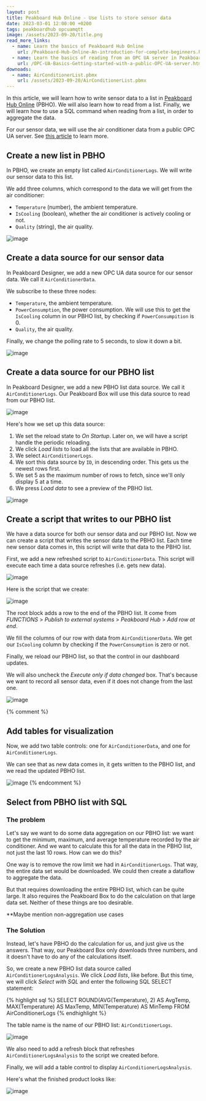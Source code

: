 ```yaml
---
layout: post
title: Peakboard Hub Online - Use lists to store sensor data
date: 2023-03-01 12:00:00 +0200
tags: peakboardhub opcuamqtt
image: /assets/2023-09-20/title.png
read_more_links:
  - name: Learn the basics of Peakboard Hub Online
    url: /Peakboard-Hub-Online-An-introduction-for-complete-beginners.html
  - name: Learn the basics of reading from an OPC UA server in Peakboard
    url: /OPC-UA-Basics-Getting-started-with-a-public-OPC-UA-server.html
downoads:
  - name: AirConditionerList.pbmx
    url: /assets/2023-09-20/AirConditionerList.pbmx
---
```


In this article, we will learn how to write sensor data to a list in [Peakboard Hub Online](/Peakboard-Hub-Online-An-introduction-for-complete-beginners.html) (PBHO). We will also learn how to read from a list. Finally, we will learn how to use a SQL command when reading from a list, in order to aggregate the data.

For our sensor data, we will use the air conditioner data from a public OPC UA server. See [this article](/OPC-UA-Basics-Getting-started-with-a-public-OPC-UA-server.html) to learn more.


## Create a new list in PBHO

In PBHO, we create an empty list called `AirConditionerLogs`. We will write our sensor data to this list.

We add three columns, which correspond to the data we will get from the air conditioner:

* `Temperature`  (number), the ambient temperature.
* `IsCooling` (boolean), whether the air conditioner is actively cooling or not.
* `Quality` (string), the air quality.

![image](/assets/2023-09-20/020.png)


## Create a data source for our sensor data

In Peakboard Designer, we add a new OPC UA data source for our sensor data. We call it `AirConditionerData`.

We subscribe to these three nodes:

* `Temperature`, the ambient temperature.
* `PowerConsumption`, the power consumption. We will use this to get the `IsCooling` column in our PBHO list, by checking if `PowerConsumpition` is 0.
* `Quality`, the air quality.

Finally, we change the polling rate to 5 seconds, to slow it down a bit.

![image](/assets/2023-09-20/010.png)

## Create a data source for our PBHO list

In Peakboard Designer, we add a new PBHO list data source. We call it `AirConditionerLogs`. Our Peakboard Box will use this data source to read from our PBHO list.

![image](/assets/2023-09-20/030.png)

Here's how we set up this data source:

1. We set the reload state to *On Startup*.  Later on, we will have a script handle the periodic reloading.
2. We click *Load lists* to load all the lists that are available in PBHO.
3. We select `AirConditionerLogs`.
4. We sort this data source by `ID`, in descending order. This gets us the newest rows first.
5. We set 5 as the maximum number of rows to fetch, since we'll only display 5 at a time.
6. We press *Load data* to see a preview of the PBHO list.

![image](/assets/2023-09-20/040.png)


## Create a script that writes to our PBHO list

We have a data source for both our sensor data and our PBHO list. Now we can create a script that writes the sensor data to the PBHO list. Each time new sensor data comes in, this script will write that data to the PBHO list.

First, we add a new refreshed script to `AirConditionerData`. This script will execute each time a data source refreshes (i.e. gets new data).

![image](/assets/2023-09-20/050.png)

Here is the script that we create:

![image](/assets/2023-09-20/060.png)

The root block adds a row to the end of the PBHO list. It come from *FUNCTIONS* > *Publish to external systems* > *Peakboard Hub* > *Add row at end*.

We fill the columns of our row with data from `AirConditionerData`. We get our `IsCooling` column by checking if the `PowerConsumption` is zero or not.

Finally, we reload our PBHO list, so that the control in our dashboard updates.

We will also uncheck the *Execute only if data changed* box. That's because we want to record all sensor data, even if it does not change from the last one.

![image](/assets/2023-09-20/070.png)

{% comment %}
## Add tables for visualization

Now, we add two table controls: one for `AirConditionerData`, and one for `AirConditionerLogs`.

We can see that as new data comes in, it gets written to the PBHO list, and we read the updated PBHO list.

![image](/assets/2023-09-20/080.gif)
{% endcomment %}

## Select from PBHO list with SQL

### The problem

Let's say we want to do some data aggregation on our PBHO list: we want to get the minimum, maximum, and average temperature recorded by the air conditioner. And we want to calculate this for all the data in the PBHO list, not just the last 10 rows. How can we do this?

One way is to remove the row limit we had in `AirConditionerLogs`. That way, the entire data set would be downloaded. We could then create a dataflow to aggregate the data.

But that requires downloading the entire PBHO list, which can be quite large. It also requires the Peakboard Box to do the calculation on that large data set. Neither of these things are too desirable.

**Maybe mention non-aggregation use cases

### The Solution

Instead, let's have PBHO do the calculation for us, and just give us the answers. That way, our Peakboard Box only downloads three numbers, and it doesn't have to do any of the calculations itself.

So, we create a new PBHO list data source called `AirConditionerLogsAnalysis`. We click *Load lists*, like before. But this time, we will click *Select with SQL* and enter the following SQL SELECT statement:

{% highlight sql %}
SELECT ROUND(AVG(Temperature), 2) AS AvgTemp, MAX(Temperature) AS MaxTemp, MIN(Temperature) AS MinTemp FROM AirConditionerLogs
{% endhighlight %}

The table name is the name of our PBHO list: `AirConditionerLogs`.

![image](/assets/2023-09-20/090.png)

We also need to add a refresh block that refreshes `AirConditionerLogsAnalysis` to the script we created before.

Finally, we will add a table control to display `AirConditionerLogsAnalysis`.

Here's what the finished product looks like:

![image](/assets/2023-09-20/100.png)

